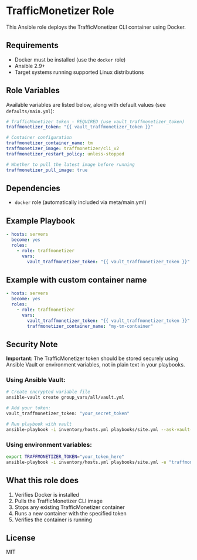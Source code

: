# TrafficMonetizer Role

This Ansible role deploys the TrafficMonetizer CLI container using Docker.

## Requirements

- Docker must be installed (use the `docker` role)
- Ansible 2.9+
- Target systems running supported Linux distributions

## Role Variables

Available variables are listed below, along with default values (see `defaults/main.yml`):

```yaml
# TrafficMonetizer token - REQUIRED (use vault_traffmonetizer_token)
traffmonetizer_token: "{{ vault_traffmonetizer_token }}"

# Container configuration
traffmonetizer_container_name: tm
traffmonetizer_image: traffmonetizer/cli_v2
traffmonetizer_restart_policy: unless-stopped

# Whether to pull the latest image before running
traffmonetizer_pull_image: true
```

## Dependencies

- `docker` role (automatically included via meta/main.yml)

## Example Playbook

```yaml
- hosts: servers
  become: yes
  roles:
    - role: traffmonetizer
      vars:
        vault_traffmonetizer_token: "{{ vault_traffmonetizer_token }}"
```

## Example with custom container name

```yaml
- hosts: servers
  become: yes
  roles:
    - role: traffmonetizer
      vars:
        vault_traffmonetizer_token: "{{ vault_traffmonetizer_token }}"
        traffmonetizer_container_name: "my-tm-container"
```

## Security Note

**Important**: The TrafficMonetizer token should be stored securely using Ansible Vault or environment variables, not in plain text in your playbooks.

### Using Ansible Vault:
```bash
# Create encrypted variable file
ansible-vault create group_vars/all/vault.yml

# Add your token:
vault_traffmonetizer_token: "your_secret_token"

# Run playbook with vault
ansible-playbook -i inventory/hosts.yml playbooks/site.yml --ask-vault-pass
```

### Using environment variables:
```bash
export TRAFFMONETIZER_TOKEN="your_token_here"
ansible-playbook -i inventory/hosts.yml playbooks/site.yml -e "traffmonetizer_token=$TRAFFMONETIZER_TOKEN"
```

## What this role does

1. Verifies Docker is installed
2. Pulls the TrafficMonetizer CLI image
3. Stops any existing TrafficMonetizer container
4. Runs a new container with the specified token
5. Verifies the container is running

## License

MIT